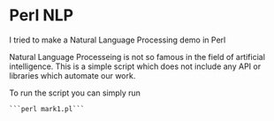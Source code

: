 # Perl NLP

I tried to make a Natural Language Processing demo in Perl

Natural Language Processeing is not so famous in the field of artificial intelligence. This is a simple script which does not include any API or libraries which automate our work.

To run the script you can simply run 
    
    ```perl mark1.pl```
